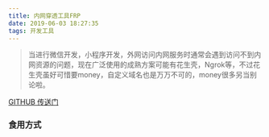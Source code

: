 ```yaml
---
title: 内网穿透工具FRP
date: 2019-06-03 18:27:35
tags: 开发工具
---
```


> 当进行微信开发，小程序开发，外网访问内网服务时通常会遇到访问不到内网资源的问题，现在广泛使用的成熟方案可能有花生壳，Ngrok等，不过花生壳虽好可惜要money，自定义域名也是万万不可的，money很多另当别论啦。

[GITHUB 传送门](https://github.com/fatedier/frp)

### 食用方式
